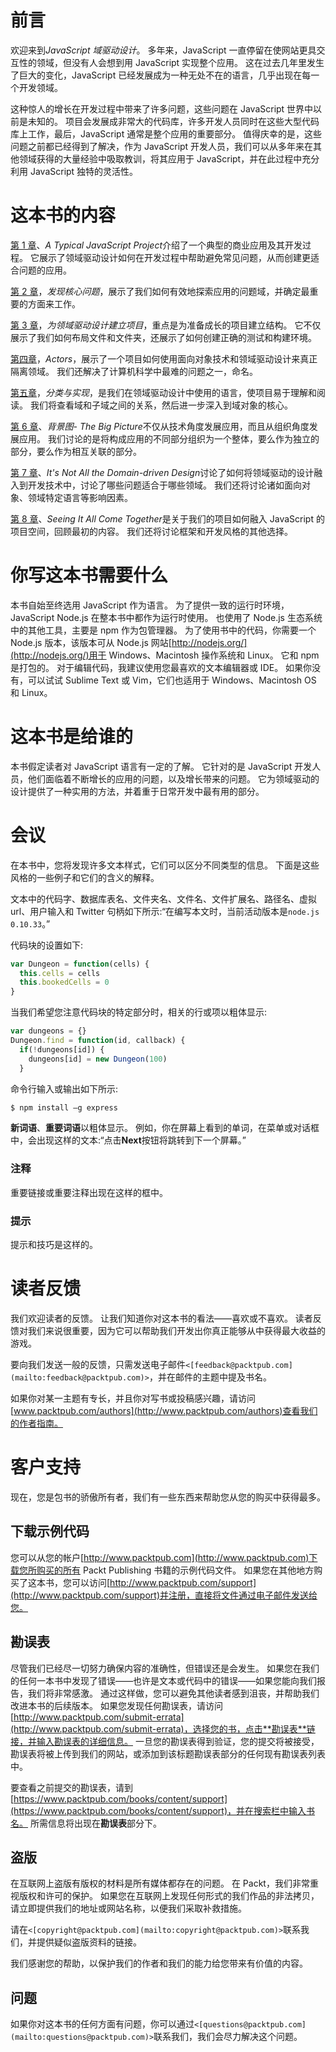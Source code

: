 # 前言

欢迎来到*JavaScript 域驱动设计*。 多年来，JavaScript 一直停留在使网站更具交互性的领域，但没有人会想到用 JavaScript 实现整个应用。 这在过去几年里发生了巨大的变化，JavaScript 已经发展成为一种无处不在的语言，几乎出现在每一个开发领域。

这种惊人的增长在开发过程中带来了许多问题，这些问题在 JavaScript 世界中以前是未知的。 项目会发展成非常大的代码库，许多开发人员同时在这些大型代码库上工作，最后，JavaScript 通常是整个应用的重要部分。 值得庆幸的是，这些问题之前都已经得到了解决，作为 JavaScript 开发人员，我们可以从多年来在其他领域获得的大量经验中吸取教训，将其应用于 JavaScript，并在此过程中充分利用 JavaScript 独特的灵活性。

# 这本书的内容

[第 1 章](1.html "Chapter 1. A Typical JavaScript Project")、*A Typical JavaScript Project*介绍了一个典型的商业应用及其开发过程。 它展示了领域驱动设计如何在开发过程中帮助避免常见问题，从而创建更适合问题的应用。

[第 2 章](2.html "Chapter 2. Finding the Core Problem")，*发现核心问题*，展示了我们如何有效地探索应用的问题域，并确定最重要的方面来工作。

[第 3 章](3.html "Chapter 3. Setting Up a Project for Domain-driven Design")，*为领域驱动设计建立项目*，重点是为准备成长的项目建立结构。 它不仅展示了我们如何布局文件和文件夹，还展示了如何创建正确的测试和构建环境。

[第四章](4.html "Chapter 4. Modeling the Actors")，*Actors*，展示了一个项目如何使用面向对象技术和领域驱动设计来真正隔离领域。 我们还解决了计算机科学中最难的问题之一，命名。

[第五章](5.html "Chapter 5. Classification and Implementation")，*分类与实现*，是我们在领域驱动设计中使用的语言，使项目易于理解和阅读。 我们将查看域和子域之间的关系，然后进一步深入到域对象的核心。

[第 6 章](6.html "Chapter 6. Context Map – The Big Picture")、*背景图- The Big Picture*不仅从技术角度发展应用，而且从组织角度发展应用。 我们讨论的是将构成应用的不同部分组织为一个整体，要么作为独立的部分，要么作为相互关联的部分。

[第 7 章](7.html "Chapter 7. It's Not All Domain-driven Design")、*It's Not All the Domain-driven Design*讨论了如何将领域驱动的设计融入到开发技术中，讨论了哪些问题适合于哪些领域。 我们还将讨论诸如面向对象、领域特定语言等影响因素。

[第 8 章](8.html "Chapter 8. Seeing It All Come Together")、*Seeing It All Come Together*是关于我们的项目如何融入 JavaScript 的项目空间，回顾最初的内容。 我们还将讨论框架和开发风格的其他选择。

# 你写这本书需要什么

本书自始至终选用 JavaScript 作为语言。 为了提供一致的运行时环境，JavaScript Node.js 在整本书中都作为运行时使用。 也使用了 Node.js 生态系统中的其他工具，主要是 npm 作为包管理器。 为了使用书中的代码，你需要一个 Node.js 版本，该版本可从 Node.js 网站[http://nodejs.org/](http://nodejs.org/)用于 Windows、Macintosh 操作系统和 Linux。 它和 npm 是打包的。 对于编辑代码，我建议使用您最喜欢的文本编辑器或 IDE。 如果你没有，可以试试 Sublime Text 或 Vim，它们也适用于 Windows、Macintosh OS 和 Linux。

# 这本书是给谁的

本书假定读者对 JavaScript 语言有一定的了解。 它针对的是 JavaScript 开发人员，他们面临着不断增长的应用的问题，以及增长带来的问题。 它为领域驱动的设计提供了一种实用的方法，并着重于日常开发中最有用的部分。

# 会议

在本书中，您将发现许多文本样式，它们可以区分不同类型的信息。 下面是这些风格的一些例子和它们的含义的解释。

文本中的代码字、数据库表名、文件夹名、文件名、文件扩展名、路径名、虚拟 url、用户输入和 Twitter 句柄如下所示:“在编写本文时，当前活动版本是`node.js 0.10.33`。”

代码块的设置如下:

```js
var Dungeon = function(cells) {
  this.cells = cells
  this.bookedCells = 0
}
```

当我们希望您注意代码块的特定部分时，相关的行或项以粗体显示:

```js
var dungeons = {}
Dungeon.find = function(id, callback) {
  if(!dungeons[id]) {
    dungeons[id] = new Dungeon(100)
  }
```

命令行输入或输出如下所示:

```js
$ npm install –g express

```

**新词语**、**重要词语**以粗体显示。 例如，你在屏幕上看到的单词，在菜单或对话框中，会出现这样的文本:“点击**Next**按钮将跳转到下一个屏幕。”

### 注释

重要链接或重要注释出现在这样的框中。

### 提示

提示和技巧是这样的。

# 读者反馈

我们欢迎读者的反馈。 让我们知道你对这本书的看法——喜欢或不喜欢。 读者反馈对我们来说很重要，因为它可以帮助我们开发出你真正能够从中获得最大收益的游戏。

要向我们发送一般的反馈，只需发送电子邮件`<[feedback@packtpub.com](mailto:feedback@packtpub.com)>`，并在邮件的主题中提及书名。

如果你对某一主题有专长，并且你对写书或投稿感兴趣，请访问[www.packtpub.com/authors](http://www.packtpub.com/authors)查看我们的作者指南。

# 客户支持

现在，您是包书的骄傲所有者，我们有一些东西来帮助您从您的购买中获得最多。

## 下载示例代码

您可以从您的帐户[http://www.packtpub.com](http://www.packtpub.com)下载您所购买的所有 Packt Publishing 书籍的示例代码文件。 如果您在其他地方购买了这本书，您可以访问[http://www.packtpub.com/support](http://www.packtpub.com/support)并注册，直接将文件通过电子邮件发送给您。

## 勘误表

尽管我们已经尽一切努力确保内容的准确性，但错误还是会发生。 如果您在我们的任何一本书中发现了错误——也许是文本或代码中的错误——如果您能向我们报告，我们将非常感激。 通过这样做，您可以避免其他读者感到沮丧，并帮助我们改进本书的后续版本。 如果您发现任何勘误表，请访问[http://www.packtpub.com/submit-errata](http://www.packtpub.com/submit-errata)，选择您的书，点击**勘误表**链接，并输入勘误表的详细信息。 一旦您的勘误表得到验证，您的提交将被接受，勘误表将被上传到我们的网站，或添加到该标题勘误表部分的任何现有勘误表列表中。

要查看之前提交的勘误表，请到[https://www.packtpub.com/books/content/support](https://www.packtpub.com/books/content/support)，并在搜索栏中输入书名。 所需信息将出现在**勘误表**部分下。

## 盗版

在互联网上盗版有版权的材料是所有媒体都存在的问题。 在 Packt，我们非常重视版权和许可的保护。 如果您在互联网上发现任何形式的我们作品的非法拷贝，请立即提供我们的地址或网站名称，以便我们采取补救措施。

请在`<[copyright@packtpub.com](mailto:copyright@packtpub.com)>`联系我们，并提供疑似盗版资料的链接。

我们感谢您的帮助，以保护我们的作者和我们的能力给您带来有价值的内容。

## 问题

如果你对这本书的任何方面有问题，你可以通过`<[questions@packtpub.com](mailto:questions@packtpub.com)>`联系我们，我们会尽力解决这个问题。